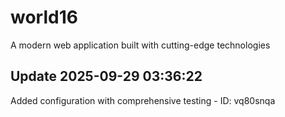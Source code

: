 # world16
A modern web application built with cutting-edge technologies

## Update 2025-09-29 03:36:22
Added configuration with comprehensive testing - ID: vq80snqa

